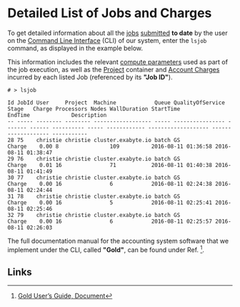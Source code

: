 # Detailed List of Jobs and Charges

To get detailed information about all the [jobs](../overview.md) [submitted](../overview.md) **to date** by the user on the [Command Line Interface](../../cli/overview.md) (CLI) of our system, enter the `lsjob` command, as displayed in the example below.
 
This information includes the relevant [compute parameters](../../infrastructure/compute/parameters.md) used as part of the job execution, as well as the [Project](../../jobs/projects.md) container and [Account Charges](../../accounts/payments-charges.md) incurred by each listed Job (referenced by its **"Job ID"**). 

`# > lsjob`

```
Id JobId User     Project  Machine            Queue QualityOfService Stage   Charge Processors Nodes WallDuration StartTime           EndTime             Description
-- ----- -------- -------- ------------------ ----- ---------------- ------- ------ ---------- ----- ------------ ------------------- ------------------- -----------
28 75    christie christie cluster.exabyte.io batch GS               Charge    0.00 8                109          2016-08-11 01:36:58 2016-08-11 01:38:47
29 76    christie christie cluster.exabyte.io batch GS               Charge    0.01 16               71           2016-08-11 01:40:38 2016-08-11 01:41:49
30 77    christie christie cluster.exabyte.io batch GS               Charge    0.00 16               6            2016-08-11 02:24:38 2016-08-11 02:24:44
31 78    christie christie cluster.exabyte.io batch GS               Charge    0.00 16               5            2016-08-11 02:25:41 2016-08-11 02:25:46
32 79    christie christie cluster.exabyte.io batch GS               Charge    0.00 16               6            2016-08-11 02:25:57 2016-08-11 02:26:03
```

The full documentation manual for the accounting system software that we implement under the CLI, called **"Gold"**, can be found under Ref. [^1]. 

## Links

[^1]: [Gold User’s Guide, Document](http://docs.adaptivecomputing.com/gold/pdf/GoldUserGuide.pdf)
